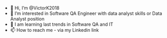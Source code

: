 - 👋 Hi, I’m @VictorK2018
- 👀 I’m interested in Software QA Engineer with data analyst skills or Data Analyst position
- 🌱 I am learning last trends in Software QA and IT
- 📫 How to reach me - via my Linkedin link

<!---
VictorK2018/VictorK2018 is a ✨ special ✨ repository because its `README.md` (this file) appears on your GitHub profile.
You can click the Preview link to take a look at your changes.
--->
